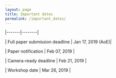 ```yaml
---
layout: page
title: Important dates
permalink: /important_dates/
---
```


|-------|--------|

| Full paper submission deadline | Jan 17, 2019 (AoE)|

| Paper notification | Feb 07, 2019 |

| Camera-ready deadline | Feb 21, 2019 |

| Workshop date | Mar 26, 2019 |

<style>
table{
border-collapse: collapse;
border-spacing: 0;
border:1px solid #000000;
}

th{
border:1px solid #000000;
}

td{
border:1px solid #000000;
padding: 5px;
}
</style>
